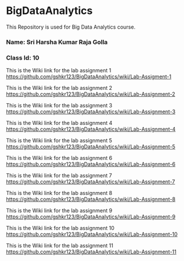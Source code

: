 # BigDataAnalytics
This Repository is used for Big Data Analytics course.

### Name: Sri Harsha Kumar Raja Golla
### Class Id: 10

This is the Wiki link for the lab assignment 1
https://github.com/gshkr123/BigDataAnalytics/wiki/Lab-Assigment-1

This is the Wiki link for the lab assignment 2
https://github.com/gshkr123/BigDataAnalytics/wiki/Lab-Assignment-2

This is the Wiki link for the lab assignment 3
https://github.com/gshkr123/BigDataAnalytics/wiki/Lab-Assignment-3

This is the Wiki link for the lab assignment 4
https://github.com/gshkr123/BigDataAnalytics/wiki/Lab-Assignment-4

This is the Wiki link for the lab assignment 5
https://github.com/gshkr123/BigDataAnalytics/wiki/Lab-Assignment-5

This is the Wiki link for the lab assignment 6
https://github.com/gshkr123/BigDataAnalytics/wiki/Lab-Assignment-6

This is the Wiki link for the lab assignment 7
https://github.com/gshkr123/BigDataAnalytics/wiki/Lab-Assignment-7

This is the Wiki link for the lab assignment 8
https://github.com/gshkr123/BigDataAnalytics/wiki/Lab-Assignment-8

This is the Wiki link for the lab assignment 9
https://github.com/gshkr123/BigDataAnalytics/wiki/Lab-Assignment-9

This is the Wiki link for the lab assignment 10
https://github.com/gshkr123/BigDataAnalytics/wiki/Lab-Assignment-10

This is the Wiki link for the lab assignment 11
https://github.com/gshkr123/BigDataAnalytics/wiki/Lab-Assignment-11
